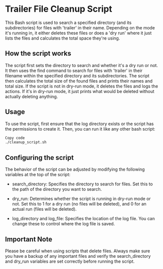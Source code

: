# Trailer File Cleanup Script
This Bash script is used to search a specified directory (and its subdirectories) for files with 'trailer' in their name. Depending on the mode it's running in, it either deletes these files or does a 'dry run' where it just lists the files and calculates the total space they're using.

## How the script works
The script first sets the directory to search and whether it's a dry run or not.
It then uses the find command to search for files with 'trailer' in their filename within the specified directory and its subdirectories.
The script then calculates the total size of the found files and prints their names and total size.
If the script is not in dry-run mode, it deletes the files and logs the actions. If it's in dry-run mode, it just prints what would be deleted without actually deleting anything.

## Usage
To use the script, first ensure that the log directory exists or the script has the permissions to create it. Then, you can run it like any other bash script:

```bash
Copy code
./cleanup_script.sh
```
## Configuring the script
The behavior of the script can be adjusted by modifying the following variables at the top of the script:

* search_directory: Specifies the directory to search for files. Set this to the path of the directory you want to search.

* dry_run: Determines whether the script is running in dry-run mode or not. Set this to 1 for a dry run (no files will be deleted), and 0 for an actual run (files will be deleted).

* log_directory and log_file: Specifies the location of the log file. You can change these to control where the log file is saved.

## Important Note
Please be careful when using scripts that delete files. Always make sure you have a backup of any important files and verify the search_directory and dry_run variables are set correctly before running the script.